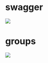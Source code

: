 # swagger
![](https://github.com/lpnueg4/X_Django_REST/blob/master/xuexi_2/swagger.png)

# groups
![](https://github.com/lpnueg4/X_Django_REST/blob/master/groups/group_use_drf_yasg.png)
